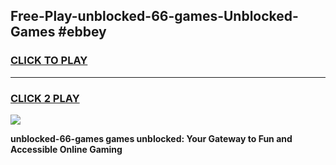 
## Free-Play-unblocked-66-games-Unblocked-Games #ebbey
<h3>
<a href="https://news.freeplayer.one?title=unblocked-66-games&ref=8M">CLICK TO PLAY</a></h3>
<hr>

<h3>
<a href="https://news.freeplayer.one?title=unblocked-66-games&ref=8M">CLICK 2 PLAY</a>
  
</h3>

<a href="https://news.freeplayer.one?title=unblocked-66-games&ref=8M"><img src="https://clearcache.store/games.png"></a>


**unblocked-66-games games unblocked: Your Gateway to Fun and Accessible Online Gaming**
